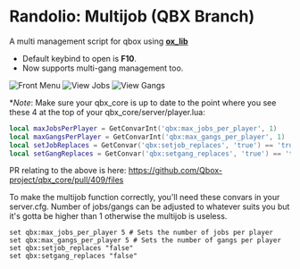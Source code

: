 # Randolio: Multijob (QBX Branch)

A multi management script for qbox using [**ox_lib**](https://github.com/overextended/ox_lib/releases/tag/v3.1.4)

* Default keybind to open is **F10**.
* Now supports multi-gang management too.

![Front Menu](https://i.imgur.com/I7YUOE6.png)
![View Jobs](https://i.imgur.com/R5ln3nt.png)
![View Gangs](https://i.imgur.com/Qxfv7fD.png)

**Note*: Make sure your qbx_core is up to date to the point where you see these 4 at the top of your qbx_core/server/player.lua:

```lua
local maxJobsPerPlayer = GetConvarInt('qbx:max_jobs_per_player', 1)
local maxGangsPerPlayer = GetConvarInt('qbx:max_gangs_per_player', 1)
local setJobReplaces = GetConvar('qbx:setjob_replaces', 'true') == 'true'
local setGangReplaces = GetConvar('qbx:setgang_replaces', 'true') == 'true'
```
PR relating to the above is here: https://github.com/Qbox-project/qbx_core/pull/409/files

To make the multijob function correctly, you'll need these convars in your server.cfg. Number of jobs/gangs can be adjusted to whatever suits you but it's gotta be higher than 1 otherwise the multijob is useless.

```
set qbx:max_jobs_per_player 5 # Sets the number of jobs per player
set qbx:max_gangs_per_player 5 # Sets the number of gangs per player
set qbx:setjob_replaces "false"
set qbx:setgang_replaces "false"
```
